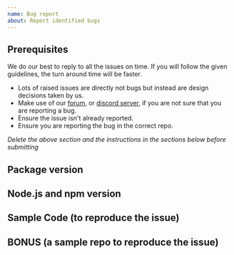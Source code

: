 ```yaml
---
name: Bug report
about: Report identified bugs
---
```


<!-- CLICK "Preview" FOR INSTRUCTIONS IN A MORE READABLE FORMAT -->

## Prerequisites

We do our best to reply to all the issues on time. If you will follow the given guidelines, the turn around time will be faster.

- Lots of raised issues are directly not bugs but instead are design decisions taken by us.
- Make use of our [forum](https://forum.adonisjs.com/), or [discord server](https://discord.me/adonisjs), if you are not sure that you are reporting a bug.
- Ensure the issue isn't already reported.
- Ensure you are reporting the bug in the correct repo.

*Delete the above section and the instructions in the sections below before submitting*

## Package version
<!-- YOUR ANSWER -->

## Node.js and npm version
<!-- YOUR ANSWER -->

## Sample Code (to reproduce the issue)
<!-- YOUR ANSWER -->

## BONUS (a sample repo to reproduce the issue)
<!-- YOUR ANSWER -->
